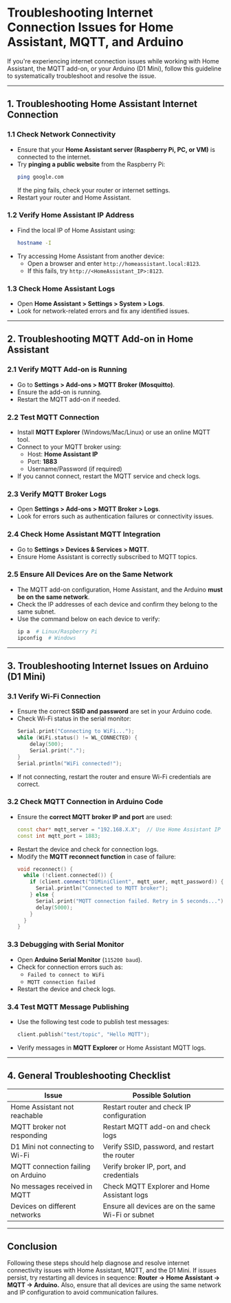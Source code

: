 # Troubleshooting Internet Connection Issues for Home Assistant, MQTT, and Arduino

If you're experiencing internet connection issues while working with Home Assistant, the MQTT add-on, or your Arduino (D1 Mini), follow this guideline to systematically troubleshoot and resolve the issue.

---

## 1. Troubleshooting Home Assistant Internet Connection

### **1.1 Check Network Connectivity**
- Ensure that your **Home Assistant server (Raspberry Pi, PC, or VM)** is connected to the internet.
- Try **pinging a public website** from the Raspberry Pi:
  ```sh
  ping google.com
  ```
  If the ping fails, check your router or internet settings.
- Restart your router and Home Assistant.

### **1.2 Verify Home Assistant IP Address**
- Find the local IP of Home Assistant using:
  ```sh
  hostname -I
  ```
- Try accessing Home Assistant from another device:
  - Open a browser and enter `http://homeassistant.local:8123`.
  - If this fails, try `http://<HomeAssistant_IP>:8123`.

### **1.3 Check Home Assistant Logs**
- Open **Home Assistant > Settings > System > Logs**.
- Look for network-related errors and fix any identified issues.

---

## 2. Troubleshooting MQTT Add-on in Home Assistant

### **2.1 Verify MQTT Add-on is Running**
- Go to **Settings > Add-ons > MQTT Broker (Mosquitto)**.
- Ensure the add-on is running.
- Restart the MQTT add-on if needed.

### **2.2 Test MQTT Connection**
- Install **MQTT Explorer** (Windows/Mac/Linux) or use an online MQTT tool.
- Connect to your MQTT broker using:
  - Host: **Home Assistant IP**
  - Port: **1883**
  - Username/Password (if required)
- If you cannot connect, restart the MQTT service and check logs.

### **2.3 Verify MQTT Broker Logs**
- Open **Settings > Add-ons > MQTT Broker > Logs**.
- Look for errors such as authentication failures or connectivity issues.

### **2.4 Check Home Assistant MQTT Integration**
- Go to **Settings > Devices & Services > MQTT**.
- Ensure Home Assistant is correctly subscribed to MQTT topics.

### **2.5 Ensure All Devices Are on the Same Network**
- The MQTT add-on configuration, Home Assistant, and the Arduino **must be on the same network**.
- Check the IP addresses of each device and confirm they belong to the same subnet.
- Use the command below on each device to verify:
  ```sh
  ip a  # Linux/Raspberry Pi
  ipconfig  # Windows
  ```

---

## 3. Troubleshooting Internet Issues on Arduino (D1 Mini)

### **3.1 Verify Wi-Fi Connection**
- Ensure the correct **SSID and password** are set in your Arduino code.
- Check Wi-Fi status in the serial monitor:
  ```cpp
  Serial.print("Connecting to WiFi...");
  while (WiFi.status() != WL_CONNECTED) {
      delay(500);
      Serial.print(".");
  }
  Serial.println("WiFi connected!");
  ```
- If not connecting, restart the router and ensure Wi-Fi credentials are correct.

### **3.2 Check MQTT Connection in Arduino Code**
- Ensure the **correct MQTT broker IP and port** are used:
  ```cpp
  const char* mqtt_server = "192.168.X.X";  // Use Home Assistant IP
  const int mqtt_port = 1883;
  ```
- Restart the device and check for connection logs.
- Modify the **MQTT reconnect function** in case of failure:
  ```cpp
  void reconnect() {
    while (!client.connected()) {
      if (client.connect("D1MiniClient", mqtt_user, mqtt_password)) {
        Serial.println("Connected to MQTT broker");
      } else {
        Serial.print("MQTT connection failed. Retry in 5 seconds...");
        delay(5000);
      }
    }
  }
  ```

### **3.3 Debugging with Serial Monitor**
- Open **Arduino Serial Monitor** (`115200 baud`).
- Check for connection errors such as:
  - `Failed to connect to WiFi`
  - `MQTT connection failed`
- Restart the device and check logs.

### **3.4 Test MQTT Message Publishing**
- Use the following test code to publish test messages:
  ```cpp
  client.publish("test/topic", "Hello MQTT");
  ```
- Verify messages in **MQTT Explorer** or Home Assistant MQTT logs.

---

## 4. General Troubleshooting Checklist

| Issue                          | Possible Solution |
|--------------------------------|------------------|
| Home Assistant not reachable  | Restart router and check IP configuration |
| MQTT broker not responding    | Restart MQTT add-on and check logs |
| D1 Mini not connecting to Wi-Fi | Verify SSID, password, and restart the router |
| MQTT connection failing on Arduino | Verify broker IP, port, and credentials |
| No messages received in MQTT | Check MQTT Explorer and Home Assistant logs |
| Devices on different networks | Ensure all devices are on the same Wi-Fi or subnet |

---

## Conclusion
Following these steps should help diagnose and resolve internet connectivity issues with Home Assistant, MQTT, and the D1 Mini. If issues persist, try restarting all devices in sequence: **Router → Home Assistant → MQTT → Arduino.** Also, ensure that all devices are using the same network and IP configuration to avoid communication failures.

